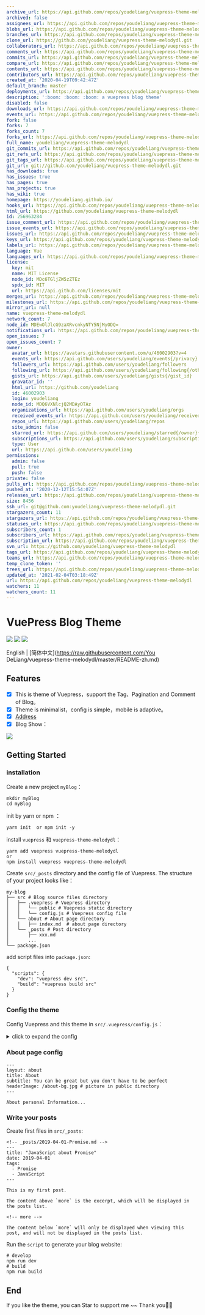 ```yaml
---
archive_url: https://api.github.com/repos/youdeliang/vuepress-theme-melodydl/{archive_format}{/ref}
archived: false
assignees_url: https://api.github.com/repos/youdeliang/vuepress-theme-melodydl/assignees{/user}
blobs_url: https://api.github.com/repos/youdeliang/vuepress-theme-melodydl/git/blobs{/sha}
branches_url: https://api.github.com/repos/youdeliang/vuepress-theme-melodydl/branches{/branch}
clone_url: https://github.com/youdeliang/vuepress-theme-melodydl.git
collaborators_url: https://api.github.com/repos/youdeliang/vuepress-theme-melodydl/collaborators{/collaborator}
comments_url: https://api.github.com/repos/youdeliang/vuepress-theme-melodydl/comments{/number}
commits_url: https://api.github.com/repos/youdeliang/vuepress-theme-melodydl/commits{/sha}
compare_url: https://api.github.com/repos/youdeliang/vuepress-theme-melodydl/compare/{base}...{head}
contents_url: https://api.github.com/repos/youdeliang/vuepress-theme-melodydl/contents/{+path}
contributors_url: https://api.github.com/repos/youdeliang/vuepress-theme-melodydl/contributors
created_at: '2020-04-19T09:42:47Z'
default_branch: master
deployments_url: https://api.github.com/repos/youdeliang/vuepress-theme-melodydl/deployments
description: ':boom: :boom: :boom: a vuepress blog theme'
disabled: false
downloads_url: https://api.github.com/repos/youdeliang/vuepress-theme-melodydl/downloads
events_url: https://api.github.com/repos/youdeliang/vuepress-theme-melodydl/events
fork: false
forks: 7
forks_count: 7
forks_url: https://api.github.com/repos/youdeliang/vuepress-theme-melodydl/forks
full_name: youdeliang/vuepress-theme-melodydl
git_commits_url: https://api.github.com/repos/youdeliang/vuepress-theme-melodydl/git/commits{/sha}
git_refs_url: https://api.github.com/repos/youdeliang/vuepress-theme-melodydl/git/refs{/sha}
git_tags_url: https://api.github.com/repos/youdeliang/vuepress-theme-melodydl/git/tags{/sha}
git_url: git://github.com/youdeliang/vuepress-theme-melodydl.git
has_downloads: true
has_issues: true
has_pages: true
has_projects: true
has_wiki: true
homepage: https://youdeliang.github.io/
hooks_url: https://api.github.com/repos/youdeliang/vuepress-theme-melodydl/hooks
html_url: https://github.com/youdeliang/vuepress-theme-melodydl
id: 256963284
issue_comment_url: https://api.github.com/repos/youdeliang/vuepress-theme-melodydl/issues/comments{/number}
issue_events_url: https://api.github.com/repos/youdeliang/vuepress-theme-melodydl/issues/events{/number}
issues_url: https://api.github.com/repos/youdeliang/vuepress-theme-melodydl/issues{/number}
keys_url: https://api.github.com/repos/youdeliang/vuepress-theme-melodydl/keys{/key_id}
labels_url: https://api.github.com/repos/youdeliang/vuepress-theme-melodydl/labels{/name}
language: Vue
languages_url: https://api.github.com/repos/youdeliang/vuepress-theme-melodydl/languages
license:
  key: mit
  name: MIT License
  node_id: MDc6TGljZW5zZTEz
  spdx_id: MIT
  url: https://api.github.com/licenses/mit
merges_url: https://api.github.com/repos/youdeliang/vuepress-theme-melodydl/merges
milestones_url: https://api.github.com/repos/youdeliang/vuepress-theme-melodydl/milestones{/number}
mirror_url: null
name: vuepress-theme-melodydl
network_count: 7
node_id: MDEwOlJlcG9zaXRvcnkyNTY5NjMyODQ=
notifications_url: https://api.github.com/repos/youdeliang/vuepress-theme-melodydl/notifications{?since,all,participating}
open_issues: 7
open_issues_count: 7
owner:
  avatar_url: https://avatars.githubusercontent.com/u/46002903?v=4
  events_url: https://api.github.com/users/youdeliang/events{/privacy}
  followers_url: https://api.github.com/users/youdeliang/followers
  following_url: https://api.github.com/users/youdeliang/following{/other_user}
  gists_url: https://api.github.com/users/youdeliang/gists{/gist_id}
  gravatar_id: ''
  html_url: https://github.com/youdeliang
  id: 46002903
  login: youdeliang
  node_id: MDQ6VXNlcjQ2MDAyOTAz
  organizations_url: https://api.github.com/users/youdeliang/orgs
  received_events_url: https://api.github.com/users/youdeliang/received_events
  repos_url: https://api.github.com/users/youdeliang/repos
  site_admin: false
  starred_url: https://api.github.com/users/youdeliang/starred{/owner}{/repo}
  subscriptions_url: https://api.github.com/users/youdeliang/subscriptions
  type: User
  url: https://api.github.com/users/youdeliang
permissions:
  admin: false
  pull: true
  push: false
private: false
pulls_url: https://api.github.com/repos/youdeliang/vuepress-theme-melodydl/pulls{/number}
pushed_at: '2020-12-12T15:54:07Z'
releases_url: https://api.github.com/repos/youdeliang/vuepress-theme-melodydl/releases{/id}
size: 8456
ssh_url: git@github.com:youdeliang/vuepress-theme-melodydl.git
stargazers_count: 11
stargazers_url: https://api.github.com/repos/youdeliang/vuepress-theme-melodydl/stargazers
statuses_url: https://api.github.com/repos/youdeliang/vuepress-theme-melodydl/statuses/{sha}
subscribers_count: 1
subscribers_url: https://api.github.com/repos/youdeliang/vuepress-theme-melodydl/subscribers
subscription_url: https://api.github.com/repos/youdeliang/vuepress-theme-melodydl/subscription
svn_url: https://github.com/youdeliang/vuepress-theme-melodydl
tags_url: https://api.github.com/repos/youdeliang/vuepress-theme-melodydl/tags
teams_url: https://api.github.com/repos/youdeliang/vuepress-theme-melodydl/teams
temp_clone_token: ''
trees_url: https://api.github.com/repos/youdeliang/vuepress-theme-melodydl/git/trees{/sha}
updated_at: '2021-02-04T03:18:49Z'
url: https://api.github.com/repos/youdeliang/vuepress-theme-melodydl
watchers: 11
watchers_count: 11
---
```


# VuePress Blog Theme 

[![](https://img.shields.io/circleci/build/github/youdeliang/vuepress-theme-melodydl)](https://circleci.com/gh/youdeliang/vuepress-theme-melodydl)
[![](https://img.shields.io/npm/v/vuepress-theme-melodydl)](https://www.npmjs.com/package/vuepress-theme-melodydl)
[![](https://img.shields.io/github/license/youdeliang/vuepress-theme-melodydl)](https://github.com/youdeliang/vuepress-theme-melodydl/blob/master/LICENSE)

English | [简体中文](https://raw.githubusercontent.com/You DeLiang/vuepress-theme-melodydl/master/README-zh.md)

## Features
- [x]  This is theme of Vuepress，support the Tag、Pagination and Comment of Blog。
- [x]  Theme is minimalist，config is simple，mobile is adaptive。
- [x] [Address](https://www.ydlcq.cn/)
- [x] Blog Show：

![](https://user-gold-cdn.xitu.io/2020/5/2/171d4a46cd1c4caf?w=599&h=287&f=gif&s=1994152)

## Getting Started

### installation
Create a new project `myBlog`：

```
mkdir myBlog
cd myBlog
```
init by yarn or npm ：

```
yarn init  or npm init -y
```
install `vuepress` 和 `vuepress-theme-melodydl`：

```
yarn add vuepress vuepress-theme-melodydl
or
npm install vuepress vuepress-theme-melodydl
```
Create `src/_posts` directory and the config file of Vuepress. The structure of your project looks like：

```
my-blog
├── src # Blog source files directory
│   ├── .vuepress # Vuepress directory
│   │   └── public # Vuepress static directory
│   │   └── config.js # Vuepress config file
│   └── about # About page directory
│   │   ├── index.md  # about page directory
│   └── _posts # Post directory
│       ├── xxx.md
│       ...
└── package.json
```

add script files into `package.json`:

```
{
  "scripts": {
    "dev": "vuepress dev src",
    "build": "vuepress build src"
  }
}
```

### Config the theme 
Config Vuepress and this theme in `src/.vuepress/config.js`：


<details>
  <summary>click to expand the config</summary>

    module.exports = {
          // Website title
          title: 'Top Blog',
          
          // Description of your website
          description: 'Personal Blog',
          
          // Favicon and others of website
          head: [
            ['link', { rel: 'icon', href: '/favicon.ico' }],
            ['meta', { name: 'viewport', content: 'width=device-width,initial-scale=1,user-scalable=no' }]
          ],
          
          // Theme to use
          theme: 'melodydl',
          
          // Theme config
          themeConfig: {
            title: 'Top Blog',

        // Personal information
        personalInfo: {
        
          // Nikename
          name: 'melodydl',
          
          // Avatar image
          avatar: '/avatar-top.jpeg',
          
          // Background image in header
          headerBackgroundImg: '/avatar-bg.jpeg',
          
          // Introduction of yourself (HTML supported)
          description: 'In me the tiger sniffs the rose,
          
          // Email
          email: 'facecode@foxmail.com',
          
          // Location
          location: 'Shanghai, China'
        },
        // Header config (Optional)
        nav: [ 
          {text: 'HOME', link: '/' },
          {text: 'ABOUT', link: '/about/'},
          {text: 'TAGS', link: '/tags/'}      
        ],
        
        //  Background image of navbar in public directory 
        header: {
          home: {
            title: 'Top Blog', 
            subtitle: 'Happy Life, slowly meeting', 
            headerImage: '/home-bg.jpeg'
          },
          
          // title and background image about tag in public directory
          tags: {
            title: 'Tags', 
            subtitle: 'It took all my luck to meet you', 
            headerImage: '/tags-bg.jpg'
          },
          
          // background image of Post's navbar
          postHeaderImg: '/post-bg.jpeg',
        },
        
        // Accounts of SNS
        sns: {
          // Jianshu account and link
          "jianshu": { 
            account: "jianshu", 
            link: "https://www.jianshu.com/u/5dddaee8f351", 
          },
          
          // Weibo account and link
          "weibo": { 
            account: "",
            link: ""
          },
          
          // Zhihu account and link
          "zhihu": { 
            account: "zhihu",
            link: "https://www.zhihu.com/people/sheng-tang-de-xing-kong"
          },
          
          // Github account and link
          "github": { 
            account: "github",
            link: "https://github.com/youdeliang"
          }
        },
        // Footer of website config
        footer: {
          // Gitbutton config
          gitbtn: {
            // github repository
            repository: "https://ghbtns.com/github-btn.html?user=youdeliang&repo=vuepress-theme-top&type=star&count=true",
            frameborder: 0,
            scrolling: 0,
            width: "80px",
            height: "20px"
          },
          
          // Add footer content
          custom: `Copyright &copy; Top Blog 2020 <br /> 
            Theme By <a href="https://www.vuepress.cn/" target="_blank">VuePress</a>
            | <a href="https://www.github.com/youdeliang/" target="_blank">youdeliang</a>`
        },
        
        // Pagination config
        pagination: {
          // number of perPage
          perPage: 5,
        },
        
        // Comments config. See the [Posts Comments] section below.
        comments: {    
          owner: 'youdeliang',
          repo: 'vuepress-theme-melodydl',
          clientId: 'dfba8ecad544784fec1f',
          clientSecret: '1358ac11bc8face24f598601991083e27372988d',
          autoCreateIssue: false,
        },
      }
    }
</details>

### About page config

```
---
layout: about 
title: About
subtitle: You can be great but you don't have to be perfect
headerImage: /about-bg.jpg # picture in public directory
---

About personal Information...
```

### Write your posts
Create first files in `src/_posts`:

```
<!-- _posts/2019-04-01-Promise.md -->
---
title: "JavaScript about Promise"
date: 2019-04-01
tags:
  - Promise
  - JavaScript
---

This is my first post.

The content above `more` is the excerpt, which will be displayed in the posts list.

<!-- more -->

The content below `more` will only be displayed when viewing this post, and will not be displayed in the posts list.

```

Run the `script` to generate your blog website:

```
# develop
npm run dev
# build
npm run build
```

## End
If you like the theme, you can Star to support me ~~ Thank you🙏🙏
